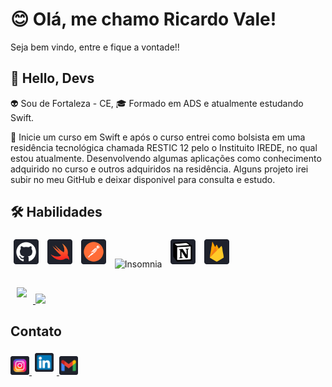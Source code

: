 
# 😊 Olá, me chamo Ricardo Vale!

Seja bem vindo, entre e fique a vontade!!


## 🚀 Hello, Devs

👽 Sou de Fortaleza - CE, 🎓 Formado em ADS e atualmente estudando Swift.

🎒 Inicie um curso em Swift e após o curso entrei como bolsista em uma residência tecnológica chamada RESTIC 12 pelo o Instituito IREDE, no qual estou atualmente. Desenvolvendo algumas aplicações como conhecimento adquirido no curso e outros adquiridos na residência. Alguns projeto irei subir no meu GitHub e deixar disponivel para consulta e estudo.


## 🛠 Habilidades
<img alt="Github" height="40" width="40" vspace="5" hspace="5" src="https://github.com/gui-bus/TechIcons/blob/main/Dark/Github.svg">  <img alt="Swift" height="40" width="40" vspace="5" hspace="5" src="https://github.com/gui-bus/TechIcons/blob/main/Dark/Swift.svg"> <img alt="Postman" height="40" width="40" vspace="5" hspace="5" src="https://github.com/gui-bus/TechIcons/blob/main/Dark/Postman.svg"> <img alt="Insomnia" height="40" width="40" vspace="5" hspace="5" src="https://cdn.jsdelivr.net/gh/devicons/devicon@latest/icons/insomnia/insomnia-original.svg">  <img alt="Notion" height="40" width="40" vspace="5" hspace="5" src="https://github.com/gui-bus/TechIcons/blob/main/Dark/Notion.svg">  <img alt="Firebase" height="40" width="40" vspace="5" hspace="5" src="https://github.com/gui-bus/TechIcons/blob/main/Dark/Firebase.svg"> 


<a href="https://github.com/ricardosvale">
<img float="left" loading="lazy" height="160em" vspace="10" hspace="10" src="https://github-readme-stats.vercel.app/api/top-langs/?username=ricardosvale&layout=compact&langs_count=7&theme=dracula"/>
</a>
<a href="https://github.com/ricardosvale">
<img float="right" loading="lazy" height="160em" src="https://github-readme-stats.vercel.app/api?username=ricardosvale&show_icons=true&theme=dracula&include_all_commits=true&count_private=true"/>
</a>


          
## Contato
 <a href="https://www.instagram.com/ricardost3/">
    <img alt="Instagram" height="30" width="30" src="https://github.com/gui-bus/TechIcons/blob/main/Dark/Instagram.svg"> 
  </a>
 <a href="https://www.linkedin.com/in/ricardo-silva-vale/">
    <img alt="Linkedin" height="30" width="30" vspace="5" hspace="5"src="https://github.com/gui-bus/TechIcons/blob/main/Dark/Linkedin.svg"> 
  </a>
   <a href="mailto:ricardost3@gmail.com">
    <img alt="Gmail" height="30" width="30" src="https://github.com/gui-bus/TechIcons/blob/main/Dark/Gmail.svg"> 
  </a>
<!---
ricardosvale/ricardosvale is a ✨ special ✨ repository because its `README.md` (this file) appears on your GitHub profile.
You can click the Preview link to take a look at your changes.
--->
